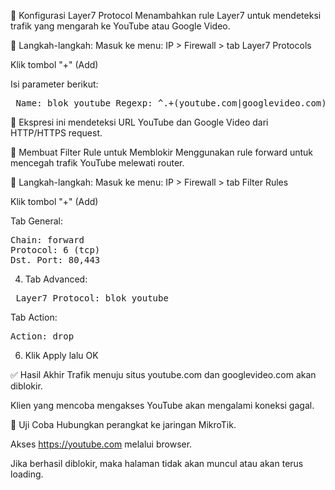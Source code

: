 🔧 Konfigurasi Layer7 Protocol
Menambahkan rule Layer7 untuk mendeteksi trafik yang mengarah ke YouTube atau Google Video.

🔹 Langkah-langkah:
Masuk ke menu: IP > Firewall > tab Layer7 Protocols

Klik tombol "+" (Add)

Isi parameter berikut:

<pre> Name: blok_youtube Regexp: ^.+(youtube.com|googlevideo.com).*$ </pre>
📌 Ekspresi ini mendeteksi URL YouTube dan Google Video dari HTTP/HTTPS request.

🚫 Membuat Filter Rule untuk Memblokir
Menggunakan rule forward untuk mencegah trafik YouTube melewati router.

🔹 Langkah-langkah:
Masuk ke menu: IP > Firewall > tab Filter Rules

Klik tombol "+" (Add)

Tab General:

<pre>
Chain: forward
Protocol: 6 (tcp)
Dst. Port: 80,443
</pre>
4. Tab Advanced:

<pre> Layer7 Protocol: blok_youtube </pre>
Tab Action:

<pre>Action: drop</pre>
6. Klik Apply lalu OK

✅ Hasil Akhir
Trafik menuju situs youtube.com dan googlevideo.com akan diblokir.

Klien yang mencoba mengakses YouTube akan mengalami koneksi gagal.

🧪 Uji Coba
Hubungkan perangkat ke jaringan MikroTik.

Akses https://youtube.com melalui browser.

Jika berhasil diblokir, maka halaman tidak akan muncul atau akan terus loading.
